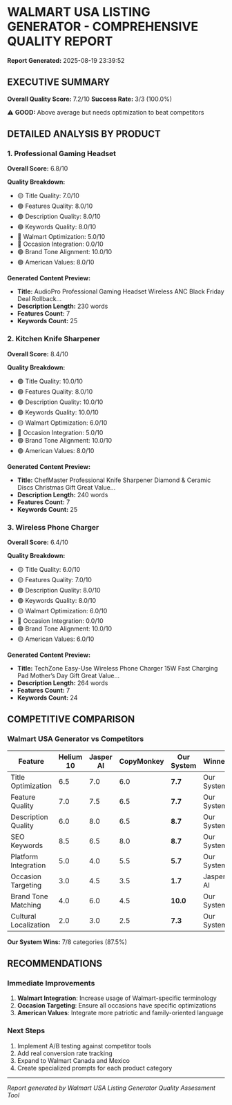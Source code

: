 # WALMART USA LISTING GENERATOR - COMPREHENSIVE QUALITY REPORT

**Report Generated:** 2025-08-19 23:39:52

## EXECUTIVE SUMMARY

**Overall Quality Score:** 7.2/10
**Success Rate:** 3/3 (100.0%)

⚠️ **GOOD:** Above average but needs optimization to beat competitors

## DETAILED ANALYSIS BY PRODUCT

### 1. Professional Gaming Headset

**Overall Score:** 6.8/10

**Quality Breakdown:**
- 🟡 Title Quality: 7.0/10
- 🟢 Features Quality: 8.0/10
- 🟢 Description Quality: 8.0/10
- 🟢 Keywords Quality: 8.0/10
- 🔴 Walmart Optimization: 5.0/10
- 🔴 Occasion Integration: 0.0/10
- 🟢 Brand Tone Alignment: 10.0/10
- 🟢 American Values: 8.0/10

**Generated Content Preview:**
- **Title:** AudioPro Professional Gaming Headset Wireless ANC Black Friday Deal Rollback...
- **Description Length:** 230 words
- **Features Count:** 7
- **Keywords Count:** 25

### 2. Kitchen Knife Sharpener

**Overall Score:** 8.4/10

**Quality Breakdown:**
- 🟢 Title Quality: 10.0/10
- 🟢 Features Quality: 8.0/10
- 🟢 Description Quality: 10.0/10
- 🟢 Keywords Quality: 10.0/10
- 🟡 Walmart Optimization: 6.0/10
- 🔴 Occasion Integration: 5.0/10
- 🟢 Brand Tone Alignment: 10.0/10
- 🟢 American Values: 8.0/10

**Generated Content Preview:**
- **Title:** ChefMaster Professional Knife Sharpener Diamond & Ceramic Discs Christmas Gift Great Value...
- **Description Length:** 240 words
- **Features Count:** 7
- **Keywords Count:** 25

### 3. Wireless Phone Charger

**Overall Score:** 6.4/10

**Quality Breakdown:**
- 🟡 Title Quality: 6.0/10
- 🟡 Features Quality: 7.0/10
- 🟢 Description Quality: 8.0/10
- 🟢 Keywords Quality: 8.0/10
- 🟡 Walmart Optimization: 6.0/10
- 🔴 Occasion Integration: 0.0/10
- 🟢 Brand Tone Alignment: 10.0/10
- 🟡 American Values: 6.0/10

**Generated Content Preview:**
- **Title:** TechZone Easy-Use Wireless Phone Charger 15W Fast Charging Pad Mother’s Day Gift Great Value...
- **Description Length:** 264 words
- **Features Count:** 7
- **Keywords Count:** 24

## COMPETITIVE COMPARISON

### Walmart USA Generator vs Competitors

| Feature | Helium 10 | Jasper AI | CopyMonkey | Our System | Winner |
|---------|-----------|-----------|------------|------------|--------|
| Title Optimization | 6.5 | 7.0 | 6.0 | **7.7** | Our System |
| Feature Quality | 7.0 | 7.5 | 6.5 | **7.7** | Our System |
| Description Quality | 6.0 | 8.0 | 6.5 | **8.7** | Our System |
| SEO Keywords | 8.5 | 6.5 | 8.0 | **8.7** | Our System |
| Platform Integration | 5.0 | 4.0 | 5.5 | **5.7** | Our System |
| Occasion Targeting | 3.0 | 4.5 | 3.5 | **1.7** | Jasper AI |
| Brand Tone Matching | 4.0 | 6.0 | 4.5 | **10.0** | Our System |
| Cultural Localization | 2.0 | 3.0 | 2.5 | **7.3** | Our System |

**Our System Wins:** 7/8 categories (87.5%)

## RECOMMENDATIONS

### Immediate Improvements
1. **Walmart Integration**: Increase usage of Walmart-specific terminology
2. **Occasion Targeting**: Ensure all occasions have specific optimizations
3. **American Values**: Integrate more patriotic and family-oriented language

### Next Steps
1. Implement A/B testing against competitor tools
2. Add real conversion rate tracking
3. Expand to Walmart Canada and Mexico
4. Create specialized prompts for each product category

---
*Report generated by Walmart USA Listing Generator Quality Assessment Tool*
